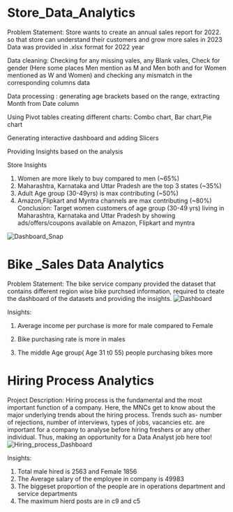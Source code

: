 # Store_Data_Analytics
Problem Statement: Store wants to create an annual sales report for 2022. so that store can understand their customers and grow more sales in 2023
Data was provided in .xlsx format  for 2022 year

Data cleaning: Checking for any missing vales, any Blank vales, Check for gender (Here some places Men mention as M and Men both and for Women mentioned as W and Women) and checking any mismatch in the corresponding columns data

Data processing : generating age brackets based on the range, extracting Month from Date column 

Using Pivot tables creating different charts: Combo chart, Bar chart,Pie chart

Generating interactive dashboard and adding Slicers 

Providing Insights based on the analysis

Store Insights						
1) Women are more likely to buy compared to men (~65%)						
2) Maharashtra, Karnataka and Uttar Pradesh are the top 3 states (~35%)						
3) Adult Age group (30-49yrs) is max contributing (~50%)						
4) Amazon,Flipkart and Myntra channels are max contributing (~80%)						
Conclusion:
Target women customers of age group (30-49 yrs) living in Maharashtra, Karnataka and Uttar Pradesh by showing ads/offers/coupons available on Amazon, Flipkart and myntra


![Dashboard_Snap](https://user-images.githubusercontent.com/121815820/229701503-1425e4e4-182e-45b5-a5b5-721d5281b2d9.JPG)

# Bike _Sales Data Analytics
Problem Statement: The bike service company provided the dataset that contains different region wise bike purchsed information, required to cteate the dashboard of the datasets and providing the insights.
![Dashboard](https://user-images.githubusercontent.com/121815820/229703785-e95dcc42-8b8a-4b0c-bcc0-b9490be430ec.JPG)

Insights:
1) Average income per purchase is more for male compared to Female
 
2) Bike purchasing rate is more in males

3) The middle Age group( Age 31 t0 55) people purchasing bikes more

# Hiring Process Analytics
Project Description: Hiring process is the fundamental and the most important function of a company. Here, the MNCs get to know about the major underlying trends about the hiring process. Trends such as- number of rejections, number of interviews, types of jobs, vacancies etc. are important for a company to analyse before hiring freshers or any other individual. Thus, making an opportunity for a Data Analyst job here too!
![Hiring_process_Dashboard](https://user-images.githubusercontent.com/121815820/229710704-3dd690a7-4a69-45d3-89ea-48828a427aa9.JPG)

Insights:
1) Total male hired is 2563 and Female 1856
2) The Average salary of the employee in company is 49983
3) The biggeset proportion of the people are in operations department and service departments
4) The maximum hierd posts are in c9 and c5

